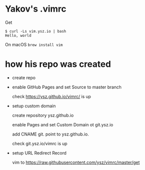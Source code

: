 # Yakov's .vimrc 

Get 

```
$ curl -Ls vim.ysz.io | bash
Hello, world
```

On macOS `brew install vim` 

# how his repo was created 

- create repo 

- enable GitHub Pages and set Source to master branch 

    check https://ysz.github.io/vimrc/ is up  

- setup custom domain

    create repository ysz.github.io

    enable Pages and set Custom Domain ot git.ysz.io

    add CNAME git. point to ysz.github.io. 

    check git.ysz.io/vimrc is up  

- setup URL Redirect Record

    vim to https://raw.githubusercontent.com/ysz/vimrc/master/get
